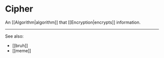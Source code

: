 
# Cipher

An [[Algorithm|algorithm]] that [[Encryption|encrypts]] information.

---

See also:

- [[bruh]]
- [[meme]]
